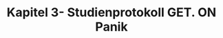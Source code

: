 --- 
abstract: '' 
authors: 
 - L Ebenfeld
 -  SK Stegemann
 -  D Lehr
 -  admin
 -  H Jazaieri
 -  ...
doi: '' 
featured: false 
publication: '*Development and evaluation of a hybrid online training for panic disorder …*, 1' 
publication_short: '' 
publishDate: '' 
title: 'Kapitel 3- Studienprotokoll GET. ON Panik' 
url_code: '' 
url_dataset: '' 
url_pdf: '' 
url_poster: '' 
url_project: '' 
url_slides: '' 
url_source: '' 
url_video: '' 
---
